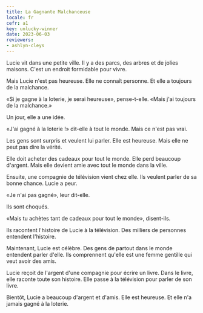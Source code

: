 ```yaml
---
title: La Gagnante Malchanceuse
locale: fr
cefr: a1
key: unlucky-winner
date: 2023-06-03
reviewers:
- ashlyn-cleys
---
```


Lucie vit dans une petite ville. Il y a des parcs, des arbres et de jolies maisons. C'est un endroit formidable pour vivre.

Mais Lucie n'est pas heureuse. Elle ne connaît personne. Et elle a toujours de la malchance.

«Si je gagne à la loterie, je serai heureuse», pense-t-elle. «Mais j'ai toujours de la malchance.»

Un jour, elle a une idée.

«J'ai gagné à la loterie !» dit-elle à tout le monde. Mais ce n'est pas vrai.

Les gens sont surpris et veulent lui parler. Elle est heureuse. Mais elle ne peut pas dire la vérité.

Elle doit acheter des cadeaux pour tout le monde. Elle perd beaucoup d'argent. Mais elle devient amie avec tout le monde dans la ville.

Ensuite, une compagnie de télévision vient chez elle. Ils veulent parler de sa bonne chance. Lucie a peur.

«Je n'ai pas gagné», leur dit-elle.

Ils sont choqués.

«Mais tu achètes tant de cadeaux pour tout le monde», disent-ils.

Ils racontent l'histoire de Lucie à la télévision. Des milliers de personnes entendent l'histoire.

Maintenant, Lucie est célèbre. Des gens de partout dans le monde entendent parler d'elle. Ils comprennent qu'elle est une femme gentille qui veut avoir des amis.

Lucie reçoit de l'argent d'une compagnie pour écrire un livre. Dans le livre, elle raconte toute son histoire. Elle passe à la télévision pour parler de son livre.

Bientôt, Lucie a beaucoup d'argent et d'amis. Elle est heureuse. Et elle n'a jamais gagné à la loterie.